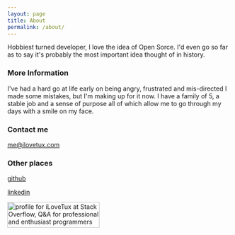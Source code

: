 ```yaml
---
layout: page
title: About
permalink: /about/
---
```


Hobbiest turned developer, I love the idea of Open Sorce. I'd even go so far as to say it's probably the most important idea thought of in history.

### More Information

I've had a hard go at life early on being angry, frustrated and mis-directed I made some mistakes, but I'm making up for it now. I have a family of 5, a stable job and a sense of purpose all of which allow me to go through my days with a smile on my face. 

### Contact me

[me@ilovetux.com](mailto:me@ilovetux.com)

### Other places

[github](https://github.com/iLoveTux)

[linkedin](https://www.linkedin.com/in/cliffbressette)

<a href="https://stackoverflow.com/users/2723675/ilovetux">
<img src="https://stackoverflow.com/users/flair/2723675.png" width="208" height="58" alt="profile for iLoveTux at Stack Overflow, Q&amp;A for professional and enthusiast programmers" title="profile for iLoveTux at Stack Overflow, Q&amp;A for professional and enthusiast programmers">
</a>
